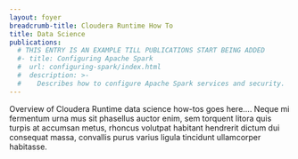 ```yaml
---
layout: foyer
breadcrumb-title: Cloudera Runtime How To
title: Data Science
publications:
  # THIS ENTRY IS AN EXAMPLE TILL PUBLICATIONS START BEING ADDED
  #- title: Configuring Apache Spark
  #  url: configuring-spark/index.html
  #  description: >-
  #    Describes how to configure Apache Spark services and security.
---
```

Overview of Cloudera Runtime data science how-tos goes here.... Neque
mi fermentum urna mus sit phasellus auctor enim, sem torquent litora
quis turpis at accumsan metus, rhoncus volutpat habitant hendrerit
dictum dui consequat massa, convallis purus varius ligula tincidunt
ullamcorper habitasse.
